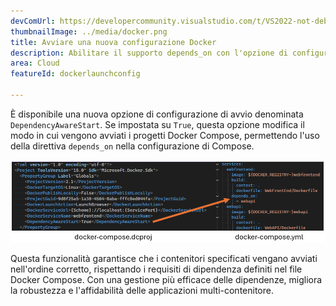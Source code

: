 ```yaml
---
devComUrl: https://developercommunity.visualstudio.com/t/VS2022-not-debugging-docker-compose-when/10327484
thumbnailImage: ../media/docker.png
title: Avviare una nuova configurazione Docker
description: Abilitare il supporto depends_on con l'opzione di configurazione di avvio DependencyAwareStart.
area: Cloud
featureId: dockerlaunchconfig

---
```



È disponibile una nuova opzione di configurazione di avvio denominata `DependencyAwareStart`. Se impostata su `True`, questa opzione modifica il modo in cui vengono avviati i progetti Docker Compose, permettendo l'uso della direttiva `depends_on` nella configurazione di Compose.

![Docker Depends On](../media/docker-depends_on.png)

Questa funzionalità garantisce che i contenitori specificati vengano avviati nell'ordine corretto, rispettando i requisiti di dipendenza definiti nel file Docker Compose. Con una gestione più efficace delle dipendenze, migliora la robustezza e l'affidabilità delle applicazioni multi-contenitore.
